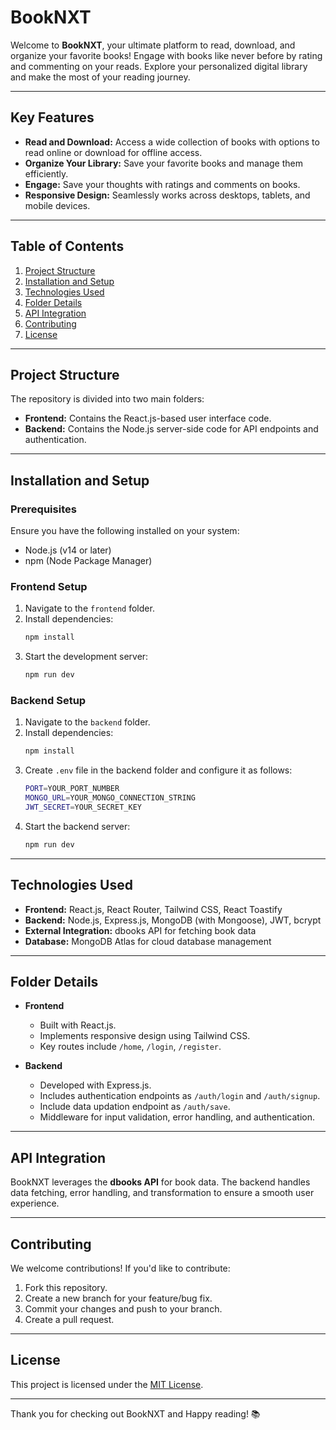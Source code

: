 # BookNXT

Welcome to **BookNXT**, your ultimate platform to read, download, and organize your favorite books! Engage with books like never before by rating and commenting on your reads. Explore your personalized digital library and make the most of your reading journey.

---

## Key Features

- **Read and Download:** Access a wide collection of books with options to read online or download for offline access.
- **Organize Your Library:** Save your favorite books and manage them efficiently.
- **Engage:** Save your thoughts with ratings and comments on books.
- **Responsive Design:** Seamlessly works across desktops, tablets, and mobile devices.

---

## Table of Contents

1. [Project Structure](#project-structure)
2. [Installation and Setup](#installation-and-setup)
3. [Technologies Used](#technologies-used)
4. [Folder Details](#folder-details)
5. [API Integration](#api-integration)
6. [Contributing](#contributing)
7. [License](#license)

---

## Project Structure

The repository is divided into two main folders:

- **Frontend:** Contains the React.js-based user interface code.
- **Backend:** Contains the Node.js server-side code for API endpoints and authentication.

---

## Installation and Setup

### Prerequisites

Ensure you have the following installed on your system:

- Node.js (v14 or later)
- npm (Node Package Manager)

### Frontend Setup

1. Navigate to the `frontend` folder.
2. Install dependencies:
   ```bash
   npm install
   ```
3. Start the development server:
   ```bash
   npm run dev
   ```

### Backend Setup

1. Navigate to the `backend` folder.
2. Install dependencies:
   ```bash
   npm install
   ```
3. Create `.env` file in the backend folder and configure it as follows:
   ```bash
   PORT=YOUR_PORT_NUMBER
   MONGO_URL=YOUR_MONGO_CONNECTION_STRING
   JWT_SECRET=YOUR_SECRET_KEY
   ```
4. Start the backend server:
   ```bash
   npm run dev
   ```

---

## Technologies Used

- **Frontend:** React.js, React Router, Tailwind CSS, React Toastify
- **Backend:** Node.js, Express.js, MongoDB (with Mongoose), JWT, bcrypt
- **External Integration:** dbooks API for fetching book data
- **Database:** MongoDB Atlas for cloud database management

---

## Folder Details

- **Frontend**

  - Built with React.js.
  - Implements responsive design using Tailwind CSS.
  - Key routes include `/home`, `/login`, `/register`.

- **Backend**
  - Developed with Express.js.
  - Includes authentication endpoints as `/auth/login` and `/auth/signup`.
  - Include data updation endpoint as `/auth/save`.
  - Middleware for input validation, error handling, and authentication.

---

## API Integration

BookNXT leverages the **dbooks API** for book data. The backend handles data fetching, error handling, and transformation to ensure a smooth user experience.

---

## Contributing

We welcome contributions! If you'd like to contribute:

1. Fork this repository.
2. Create a new branch for your feature/bug fix.
3. Commit your changes and push to your branch.
4. Create a pull request.

---

## License

This project is licensed under the [MIT License](LICENSE).

---

Thank you for checking out BookNXT and Happy reading! 📚
